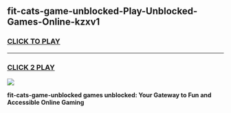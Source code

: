
## fit-cats-game-unblocked-Play-Unblocked-Games-Online-kzxv1
<h3>
<a href="https://premium76.site?title=fit-cats-game-unblocked&ref=24A">CLICK TO PLAY</a></h3>
<hr>

<h3>
<a href="https://premium76.site?title=fit-cats-game-unblocked&ref=24A">CLICK 2 PLAY</a>
  
</h3>

<a href="https://premium76.site?title=fit-cats-game-unblocked&ref=24A"><img src="https://clearcache.store/games.png"></a>


**fit-cats-game-unblocked games unblocked: Your Gateway to Fun and Accessible Online Gaming**
